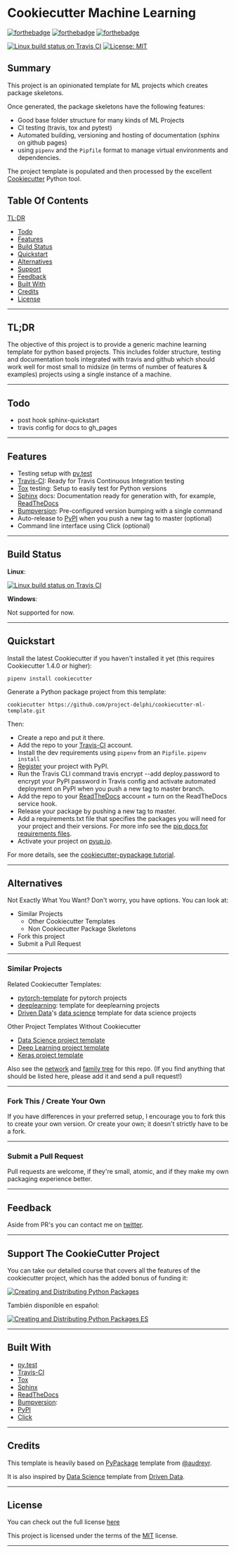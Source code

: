 
# Cookiecutter Machine Learning

[![forthebadge](https://forthebadge.com/images/badges/built-with-love.svg)](https://forthebadge.com)
[![forthebadge](https://forthebadge.com/images/badges/made-with-python.svg)](https://forthebadge.com)
[![forthebadge](https://forthebadge.com/images/badges/built-with-science.svg)](https://forthebadge.com)

[![Linux build status on Travis CI](https://travis-ci.org/project-delphi/cookiecutter-ml-template.svg?branch=master)](https://travis-ci.org/project-delphi/cookiecutter-ml-template)
[![License: MIT](https://img.shields.io/badge/License-MIT-yellow.svg)](https://opensource.org/licenses/MIT)

## Summary

This project is an opinionated template  for ML projects which creates package skeletons.

Once generated, the package skeletons have the following features:

-  Good base folder structure for many kinds of ML Projects
-  CI testing (travis, tox and pytest)
-  Automated building, versioning and hosting of documentation (sphinx on github pages)
- using `pipenv` and the `Pipfile` format to manage virtual environments and dependencies.

The project template is populated and then processed by the excellent [Cookiecutter](https://github.com/audreyr/cookiecutter) Python tool.  

## Table Of Contents

[TL;DR](#TLDR)

- [Todo](#Todo)
- [Features](#Features)
- [Build Status](#Build-Status)
- [Quickstart](#Quickstart)
- [Alternatives](#Alternatives)
- [Support](#Support-The-CookieCutter-Project)
- [Feedback](#Feedback)
- [Built With](#Built-With)
- [Credits](#Credits)
- [License](#License)


---


## TL;DR

The objective of this project is to provide a generic machine learning template for python based projects. This includes folder structure, testing and documentation tools integrated with travis and github which should work well for most small to midsize (in terms of number of features & examples) projects using a single instance of a machine.

---

## Todo

-   post hook sphinx-quickstart
-   travis config for docs to gh_pages

---

## Features

-   Testing setup with [py.test](https://docs.pytest.org/en/latest/)
-   [Travis-CI](http://travis-ci.org/): Ready for Travis Continuous
    Integration testing
-   [Tox](http://testrun.org/tox/) testing: Setup to easily test for
    Python versions
-   [Sphinx](http://sphinx-doc.org/) docs: Documentation ready for
    generation with, for example, [ReadTheDocs](https://readthedocs.io/)
-   [Bumpversion](https://github.com/peritus/bumpversion):
    Pre-configured version bumping with a single command
-   Auto-release to [PyPI](https://pypi.python.org/pypi) when you push a
    new tag to master (optional)
-   Command line interface using Click (optional)

---

## Build Status

**Linux**:

[![Linux build status on Travis CI](https://travis-ci.org/project-delphi/cookiecutter-ml-template.svg?branch=master)](https://travis-ci.org/project-delphi/cookiecutter-ml-template)

**Windows**:

Not supported for now.

---

## Quickstart

Install the latest Cookiecutter if you haven't installed it yet (this
requires Cookiecutter 1.4.0 or higher):

    pipenv install cookiecutter

Generate a Python package project from this template:

    cookiecutter https://github.com/project-delphi/cookiecutter-ml-template.git

Then:

-   Create a repo and put it there.
-   Add the repo to your [Travis-CI](http://travis-ci.org/) account.
-   Install the dev requirements using `pipenv` from an `Pipfile`.
     `pipenv install`
-   [Register](https://packaging.python.org/distributing/#register-your-project)
    your project with PyPI.
-   Run the Travis CLI command travis encrypt --add deploy.password to
    encrypt your PyPI password in Travis config and activate automated
    deployment on PyPI when you push a new tag to master branch.
-   Add the repo to your [ReadTheDocs](https://readthedocs.io/)
    account + turn on the ReadTheDocs service hook.
-   Release your package by pushing a new tag to master.
-   Add a requirements.txt file that specifies the packages you will
    need for your project and their versions. For more info see the [pip
    docs for requirements
    files](https://pip.pypa.io/en/stable/user_guide/#requirements-files).
-   Activate your project on [pyup.io](https://pyup.io/).

For more details, see the [cookiecutter-pypackage
tutorial](https://cookiecutter-pypackage.readthedocs.io/en/latest/tutorial.html).

---

## Alternatives

Not Exactly What You Want? Don't worry, you have options. You can look at:

- Similar Projects
    - Other Cookiecutter Templates
    - Non Cookiecutter Package Skeletons
- Fork this project
- Submit a Pull Request

---

### Similar Projects

Related Cookiecutter Templates:

-   [pytorch-template](https://github.com/victoresque/pytorch-template) for pytorch projects
-   [deeplearning](https://github.com/tdeboissiere/cookiecutter-deeplearning): template for
    deeplearning projects
-   [Driven Data](http://drivendata.github.io/cookiecutter-data-science/)'s [data science](https://github.com/drivendata/cookiecutter-data-science) template 
    for data science projects

Other Project Templates Without Cookiecutter

-   [Data Science project template](https://github.com/makcedward/ds_project_template)
-   [Deep Learning project template](https://github.com/L1aoXingyu/Deep-Learning-Project-Template)
-   [Keras project template](https://github.com/Ahmkel/Keras-Project-Template) 

Also see the [network](https://github.com/project-delphi/cookiecutter-ml-template/network) and [family tree](https://github.com/project-delphi/cookiecutter-ml-template/network/dependents) for this repo. (If you find 
anything that should be listed here, please add it and send a pull request!)

---

### Fork This / Create Your Own

If you have differences in your preferred setup, I encourage you to fork
this to create your own version. Or create your own; it doesn't strictly
have to be a fork.

---

### Submit a Pull Request

Pull requests are welcome, if they're small, atomic, and if they make my
own packaging experience better.

---

## Feedback

Aside from PR's you can contact me on [twitter](https://twitter.com/ravkalia1).

---

## Support The CookieCutter Project

You can take our detailed course that covers all the features of the cookiecutter project, 
which has the added bonus of funding it:

[![Creating and Distributing Python Packages](https://www.pydanny.com/static/packaging-course.jpg)](https://twoscoopspress.thinkific.com/courses/creating-and-distributing-python-packages-es)

También disponible en español:

[![Creating and Distributing Python Packages ES](https://www.pydanny.com/static/packaging-course-es.jpg)](https://twoscoopspress.thinkific.com/courses/creating-and-distributing-python-packages-es)

---
## Built With

- [py.test](https://www.pytest.org)
- [Travis-CI](http://travis-ci.org/)
- [Tox](http://testrun.org/tox/)
- [Sphinx](http://sphinx-doc.org/)
- [ReadTheDocs](https://readthedocs.io/)
- [Bumpversion](https://github.com/peritus/bumpversion):
- [PyPI](https://pypi.python.org/pypi) 
- [Click](https://click.palletsprojects.com)

---

## Credits

This template is heavily based on [PyPackage](https://github.com/audreyr/cookiecutter-pypackage)
template from [@audreyr](https://github.com/audreyr).

It is also inspired by [Data Science](https://github.com/drivendata/cookiecutter-data-science) template from [Driven Data](http://drivendata.github.io/cookiecutter-data-science/).

---

## License

You can check out the full license [here](./LICENSE)

This project is licensed under the terms of the [MIT](https://choosealicense.com/licenses/mit/) license.

---